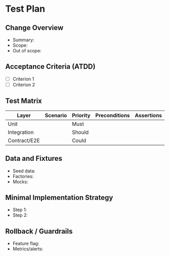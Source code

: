 # Test Plan

## Change Overview

- Summary:
- Scope:
- Out of scope:

## Acceptance Criteria (ATDD)

- [ ] Criterion 1
- [ ] Criterion 2

## Test Matrix

| Layer        | Scenario | Priority | Preconditions | Assertions |
| ------------ | -------- | -------- | ------------- | ---------- |
| Unit         |          | Must     |               |            |
| Integration  |          | Should   |               |            |
| Contract/E2E |          | Could    |               |            |

## Data and Fixtures

- Seed data:
- Factories:
- Mocks:

## Minimal Implementation Strategy

- Step 1:
- Step 2:

## Rollback / Guardrails

- Feature flag:
- Metrics/alerts:
